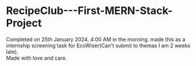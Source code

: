 # RecipeClub---First-MERN-Stack-Project
Completed on 25th January 2024, 4:00 AM in the morning. made this as a internship screening task for EcoWiser(Can't submit to themas I am 2 weeks late).  
Made with love and care. 
